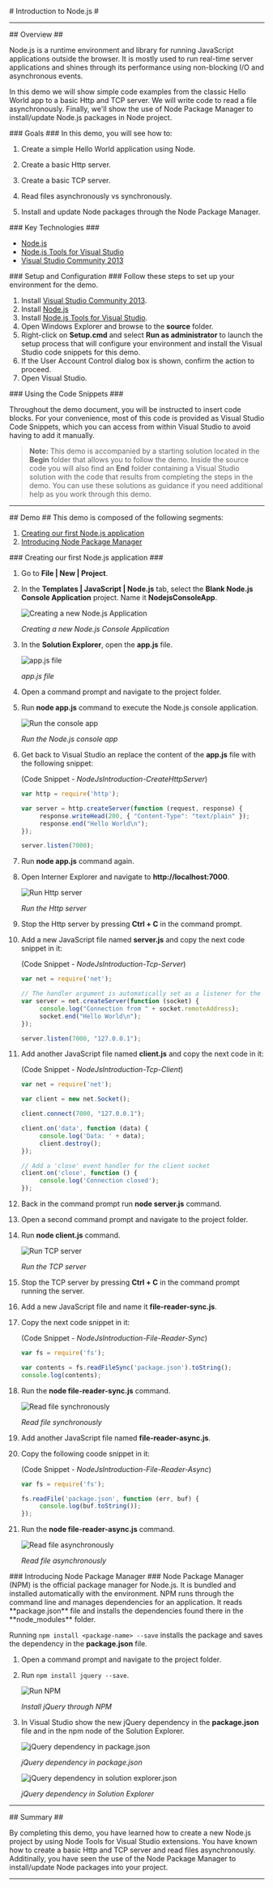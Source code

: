 ﻿<a name="title" />
# Introduction to Node.js #

---
<a name="Overview" />
## Overview ##

Node.js is a runtime environment and library for running JavaScript applications outside the browser. It is mostly used to run real-time server applications and shines through its performance using non-blocking I/O and asynchronous events.

In this demo we will show simple code examples from the classic Hello World app to a basic Http and TCP server. We will write code to read a file asynchronously. Finally, we'll show the use of Node Package Manager to install/update Node.js packages in Node project.

<a id="goals" />
### Goals ###
In this demo, you will see how to:

1. Create a simple Hello World application using Node.

1. Create a basic Http server.

1. Create a basic TCP server.

1. Read files asynchronously vs synchronously.

1. Install and update Node packages through the Node Package Manager.

<a name="technologies" />
### Key Technologies ###

- [Node.js][1]
- [Node.js Tools for Visual Studio][2]
- [Visual Studio Community 2013][3]

[1]: https://nodejs.org/
[2]: https://www.visualstudio.com/en-us/features/node-js-vs.aspx
[3]: https://www.visualstudio.com/en-us/features/node-js-vs.aspx

<a name="Setup" />
### Setup and Configuration ###
Follow these steps to set up your environment for the demo.

1. Install [Visual Studio Community 2013](https://go.microsoft.com/fwlink/?LinkId=517284).
1. Install [Node.js](https://nodejs.org/download/)
1. Install [Node.js Tools for Visual Studio](http://aka.ms/getntvs).
1. Open Windows Explorer and browse to the **source** folder.
1. Right-click on **Setup.cmd** and select **Run as administrator** to launch the setup process that will configure your environment and install the Visual Studio code snippets for this demo.
1. If the User Account Control dialog box is shown, confirm the action to proceed.
1. Open Visual Studio.

<a name="CodeSnippets" />
### Using the Code Snippets ###

Throughout the demo document, you will be instructed to insert code blocks. For your convenience, most of this code is provided as Visual Studio Code Snippets, which you can access from within Visual Studio to avoid having to add it manually.

> **Note:** This demo is accompanied by a starting solution located in the **Begin** folder that allows you to follow the demo. Inside the source code you will also find an **End** folder containing a Visual Studio solution with the code that results from completing the steps in the demo. You can use these solutions as guidance if you need additional help as you work through this demo.

---

<a name="Demo" />
## Demo ##
This demo is composed of the following segments:

1. [Creating our first Node.js application](#segment1)
1. [Introducing Node Package Manager](#segment2)

<a name="segment1" />
### Creating our first Node.js application ###

1. Go to **File | New | Project**.
1. In the **Templates | JavaScript | Node.js** tab, select the **Blank Node.js Console Application** project. Name it **NodejsConsoleApp**.

	![Creating a new Node.js Application](images/create-new-node-application.png?raw=true "Creating a new Node.js Application")

	_Creating a new Node.js Console Application_

1. In the **Solution Explorer**, open the **app.js** file.

	![app.js file](images/app-file.png?raw=true "app.js file")

	_app.js file_

1. Open a command prompt and navigate to the project folder.
1. Run **node app.js** command to execute the Node.js console application.

	![Run the console app](images/run-console-app.png?raw=true "Run console app")

	_Run the Node.js console app_

1. Get back to Visual Studio an replace the content of the **app.js** file with the following snippet:

	(Code Snippet - _NodeJsIntroduction-CreateHttpServer_)

	````JavaScript
	var http = require('http');

	var server = http.createServer(function (request, response) {
		 response.writeHead(200, { "Content-Type": "text/plain" });
		 response.end("Hello World\n");
	});

	server.listen(7000);
	````
1. Run **node app.js** command again.
1. Open Interner Explorer and navigate to **http://localhost:7000**.

	![Run Http server](images/run-http-server.png?raw=true "Run Http server")

	_Run the Http server_

1. Stop the Http server by pressing **Ctrl + C** in the command prompt.
1. Add a new JavaScript file named **server.js** and copy the next code snippet in it:

	(Code Snippet - _NodeJsIntroduction-Tcp-Server_)

	````JavaScript
	var net = require('net');

	// The handler argument is automatically set as a listener for the 'connection' event
	var server = net.createServer(function (socket) {
		 console.log("Connection from " + socket.remoteAddress);
		 socket.end("Hello World\n");
	});

	server.listen(7000, "127.0.0.1");
	````

1. Add another JavaScript file named **client.js** and copy the next code in it:

	(Code Snippet - _NodeJsIntroduction-Tcp-Client_)

	````JavaScript
	var net = require('net');

	var client = new net.Socket();

	client.connect(7000, "127.0.0.1");

	client.on('data', function (data) {
		 console.log('Data: ' + data);
		 client.destroy();
	});

	// Add a 'close' event handler for the client socket
	client.on('close', function () {
		 console.log('Connection closed');
	});
	````
1. Back in the command prompt run **node server.js** command.
1. Open a second command prompt and navigate to the project folder.
1. Run **node client.js** command.

	![Run TCP server](images/run-tcp-server.png?raw=true "Run TCP server")

	_Run the TCP server_

1. Stop the TCP server by pressing **Ctrl + C** in the command prompt running the server.
1. Add a new JavaScript file and name it **file-reader-sync.js**.
1. Copy the next code snippet in it:

	(Code Snippet - _NodeJsIntroduction-File-Reader-Sync_)

	````JavaScript
	var fs = require('fs');

	var contents = fs.readFileSync('package.json').toString();
	console.log(contents);
	````
1. Run the **node file-reader-sync.js** command.

	![Read file synchronously](images/read-file-sync.png?raw=true "Read file synchronously")

	_Read file synchronously_

1. Add another JavaScript file named **file-reader-async.js**.
1. Copy the following coode snippet in it:
	
	(Code Snippet - _NodeJsIntroduction-File-Reader-Async_)

	````JavaScript
	var fs = require('fs');

	fs.readFile('package.json', function (err, buf) {
		 console.log(buf.toString());
	});
	````
1. Run the **node file-reader-async.js** command.

	![Read file asynchronously](images/read-file-async.png?raw=true "Read file asynchronously")

	_Read file asynchronously_

<a name="segment2" />
### Introducing Node Package Manager ###
Node Package Manager (NPM) is the official package manager for Node.js. It is bundled and installed automatically with the environment. NPM runs through the command line and manages dependencies for an application. It reads **package.json** file and installs the dependencies found there in the **node_modules** folder.

Running `npm install <package-name> --save` installs the package and saves the dependency in the **package.json** file.

1. Open a command prompt and navigate to the project folder.
1. Run `npm install jquery --save`.

	![Run NPM](images/run_npm.png?raw=true "Run NPM")

	_Install jQuery through NPM_

1. In Visual Studio show the new jQuery dependency in the **package.json** file and in the npm node of the Solution Explorer.

	![jQuery dependency in package.json](images/jquery-package-json.png?raw=true "jQuery dependency in package.json")

	_jQuery dependency in package.json_

	![jQuery dependency in solution explorer.json](images/jquery-solution-explorer.png?raw=true "jQuery dependency in solution explorer")

	_jQuery dependency in Solution Explorer_

---

<a name="summary" />
## Summary ##

By completing this demo, you have learned how to create a new Node.js project by using Node Tools for Visual Studio extensions. You have known how to create a basic Http and TCP server and read files asynchronously. Additinally, you have seen the use of the Node Package Manager to install/update Node packages into your project.

---
